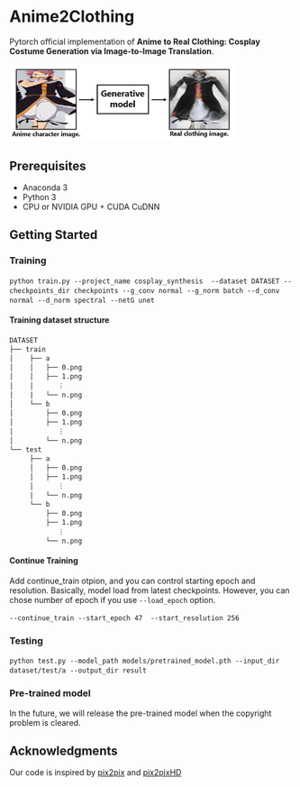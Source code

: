 <br><br>

# Anime2Clothing
Pytorch official implementation of **Anime to Real Clothing: Cosplay Costume Generation via Image-to-Image Translation**.

<img src='imgs/purpose_of_paper.png' width="400px"/>

## Prerequisites
- Anaconda 3
- Python 3
- CPU or NVIDIA GPU + CUDA CuDNN

## Getting Started
### Training
`python train.py --project_name cosplay_synthesis  --dataset DATASET --checkpoints_dir checkpoints --g_conv normal --g_norm batch --d_conv normal --d_norm spectral --netG unet`

#### Training dataset structure
```buildoutcfg
DATASET
├── train
│    ├── a
│    │   ├── 0.png
│    │   ├── 1.png
│    │      ︙
│    |   └── n.png
│    └── b
│        ├── 0.png
│        ├── 1.png
│           ︙
│        └── n.png
└── test
     ├── a
     │   ├── 0.png
     │   ├── 1.png
     │      ︙
     |   └── n.png
     └── b
         ├── 0.png
         ├── 1.png
            ︙
         └── n.png
```

#### Continue Training 
Add continue_train otpion, and you can control starting epoch and resolution.
Basically, model load from latest checkpoints. However, you can chose number of epoch if you use `--load_epoch` option.

`--continue_train --start_epoch 47  --start_resolution 256`

### Testing
`python test.py --model_path models/pretrained_model.pth --input_dir dataset/test/a --output_dir result`

### Pre-trained model
In the future, we will release the pre-trained model when the copyright problem is cleared.

## Acknowledgments
Our code is inspired by [pix2pix](https://github.com/junyanz/pytorch-CycleGAN-and-pix2pix) and [pix2pixHD](https://github.com/NVIDIA/pix2pixHD)
